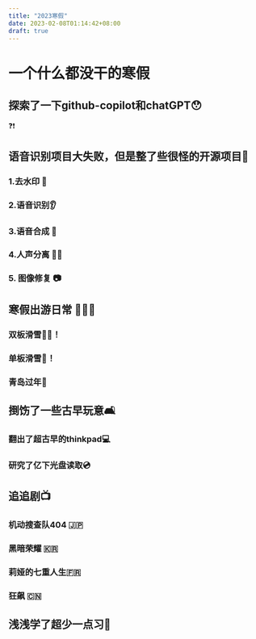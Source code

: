 ```yaml
---
title: "2023寒假"
date: 2023-02-08T01:14:42+08:00
draft: true
---
```


# 一个什么都没干的寒假

## 探索了一下github-copilot和chatGPT😯

❓❗️

## 语音识别项目大失败，但是整了些很怪的开源项目🤔

### 1.去水印 🌅

### 2.语音识别👂

### 3.语音合成 💬

### 4.人声分离 🎤🎵

### 5. 图像修复 📷

## 寒假出游日常 🌊🎿🍗

### 双板滑雪😵‍💫！

### 单板滑雪🥴！

### 青岛过年🧨

## 捯饬了一些古早玩意🛋️

### 翻出了超古早的thinkpad💻

### 研究了亿下光盘读取💿

## 追追剧📺

### 机动搜查队404 🇯🇵

### 黑暗荣耀 🇰🇷

### 莉娅的七重人生🇫🇷

### 狂飙 🇨🇳

## 浅浅学了超少一点习🫤


